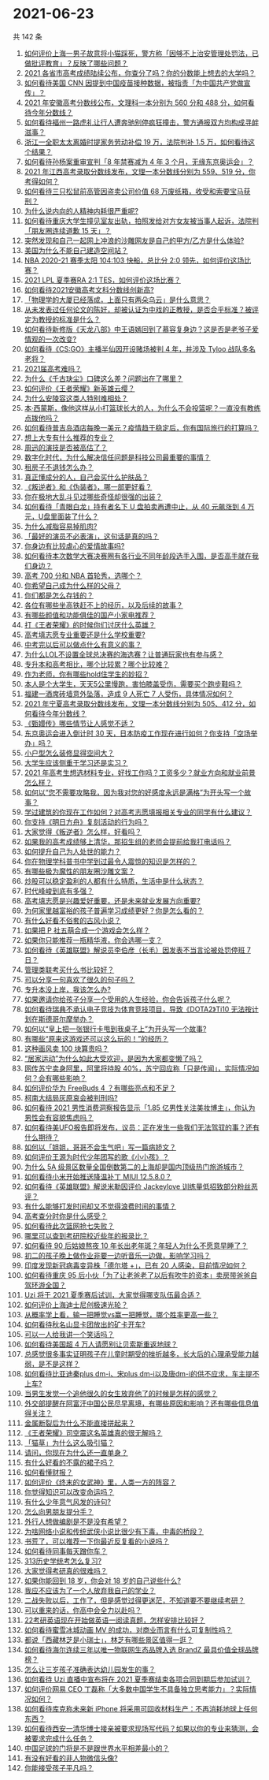 # 2021-06-23

共 142 条

<!-- BEGIN -->
<!-- 最后更新时间 Wed Jun 23 2021 15:01:41 GMT+0800 (China Standard Time) -->

1. [如何评价上海一男子故意将小猫踩死，警方称「因够不上治安管理处罚法，已做批评教育」？反映了哪些问题？](https://www.zhihu.com/question/466304670)
2. [2021
   各省市高考成绩陆续公布，你查分了吗？你的分数能上想去的大学吗？](https://www.zhihu.com/question/466693006)
3. [如何看待美国 CNN
   因提到中国疫苗接种数据，被指责「为中国共产党做宣传」？](https://www.zhihu.com/question/466607392)
4. [2021 年安徽高考分数线公布，文理科一本分别为 560 分和 488
   分，如何看待今年分数线？](https://www.zhihu.com/question/466691992)
5. [如何看待福州一路虎礼让行人遭奔驰别停疯狂撞击，警方通报双方均构成寻衅滋事？](https://www.zhihu.com/question/466514894)
6. [浙江一全职太太离婚时提家务劳动补偿 19 万，法院判补 1.5
   万，如何看待这个结果？](https://www.zhihu.com/question/466573615)
7. [如何看待孙杨案重审宣判「8 年禁赛减为 4 年 3
   个月，无缘东京奥运会」？](https://www.zhihu.com/question/466646307)
8. [2021 年江西高考录取分数线发布，文理一本分数线分别为 559、519
   分，你考得如何？](https://www.zhihu.com/question/466717146)
9. [如何看待三只松鼠前高管因盗卖公司价值 68
   万废纸箱，收受和索要宝马获刑？](https://www.zhihu.com/question/466571103)
10. [为什么说内向的人精神内耗很严重呢?](https://www.zhihu.com/question/438833344)
11. [如何看待重庆大学生撞见室友出轨，拍照发给对方女友被当事人起诉，法院判「朋友圈连续道歉 15
    天」？](https://www.zhihu.com/question/466513016)
12. [突然发现和自己一起网上冲浪的沙雕网友是自己的甲方/乙方是什么体验?](https://www.zhihu.com/question/465724596)
13. [美国为什么不能自己建造空间站？](https://www.zhihu.com/question/466163410)
14. [NBA 2020-21 赛季太阳 104:103 快船，总比分 2:0
    领先，如何评价这场比赛？](https://www.zhihu.com/question/466683879)
15. [2021 LPL 夏季赛RA 2:1 TES，如何评价这场比赛？](https://www.zhihu.com/question/466591417)
16. [如何看待2021安徽高考文科分数线创新高?](https://www.zhihu.com/question/466704582)
17. [「物理学的大厦已经落成，上面只有两朵乌云」是什么意思？](https://www.zhihu.com/question/319790208)
18. [从未发表过任何论文的陈好，却被认证为中戏的正教授，是否合乎标准？被评定为教授的标准是什么？](https://www.zhihu.com/question/466544935)
19. [如何看待新修版《天龙八部》中王语嫣回到了慕容复身边？这是否是老爷子爱情观的一次改变?](https://www.zhihu.com/question/466375037)
20. [如何看待《CS:GO》主播半仙因开设赌场被判 4 年，并涉及 Tyloo
    战队多名老将？](https://www.zhihu.com/question/465799818)
21. [2021届高考难吗？](https://www.zhihu.com/question/464117215)
22. [为什么《千古玦尘》口碑这么差？问题出在了哪里？](https://www.zhihu.com/question/465662668)
23. [如何评价《王者荣耀》新英雄云缨？](https://www.zhihu.com/question/456762502)
24. [为什么安陵容这类人特别难相处？](https://www.zhihu.com/question/465876363)
25. [本·西蒙斯，像他这样从小打篮球长大的人，为什么不会投篮呢？一直没有教练点拨他吗？](https://www.zhihu.com/question/466334440)
26. [如何看待普吉岛酒店每晚一美元？疫情趋于稳定后，你有国际旅行的打算吗？](https://www.zhihu.com/question/465347798)
27. [想上大专有什么推荐的专业？](https://www.zhihu.com/question/431550241)
28. [周迅的演技是否被高估了？](https://www.zhihu.com/question/296224065)
29. [数字化时代，为什么解决信任问题是科技公司最重要的事情？](https://www.zhihu.com/question/466562749)
30. [租房子不退钱怎么办？](https://www.zhihu.com/question/437672773)
31. [真正懂成分的人，自己会买什么护肤品？](https://www.zhihu.com/question/439017922)
32. [《叛逆者》和《伪装者》，哪一部更好看？](https://www.zhihu.com/question/464428826)
33. [你在极地大乱斗见过哪些奇怪却很强的出装？](https://www.zhihu.com/question/405383931)
34. [如何看待「青眼白龙」持有者名下 U 盘拍卖再遭中止，从 40 元飙涨到 4
    万元，U盘里面装了什么？](https://www.zhihu.com/question/466587646)
35. [为什么减脂容易掉肌肉?](https://www.zhihu.com/question/398517719)
36. [「最好的演员不必表演」，这句话是真的吗？](https://www.zhihu.com/question/455428915)
37. [你身边有比较虐心的爱情故事吗?](https://www.zhihu.com/question/352335209)
38. [如何看待本次数学大赛决赛圈有各行业不同年龄段选手入围，是否高手就在我们身边？](https://www.zhihu.com/question/466519667)
39. [高考 700 分和 NBA 首轮秀，选哪个？](https://www.zhihu.com/question/464138535)
40. [你希望自己成为什么样的父母？](https://www.zhihu.com/question/393896515)
41. [你们都是怎么存钱的？](https://www.zhihu.com/question/311382617)
42. [各位有哪些坐高铁赶不上的经历，以及后续的故事？](https://www.zhihu.com/question/321600684)
43. [有哪些颜值和功能俱佳的国产小家电推荐？](https://www.zhihu.com/question/463191748)
44. [打《王者荣耀》的时候你们讨厌什么英雄？](https://www.zhihu.com/question/465188923)
45. [高考填志愿专业重要还是什么学校重要?](https://www.zhihu.com/question/21287543)
46. [中考完以后可以做点什么有意义的事？](https://www.zhihu.com/question/464606464)
47. [为什么LOL不设置全球总决赛的海选赛？让普通玩家也有参与感？](https://www.zhihu.com/question/348029119)
48. [专升本和高考相比，哪个比较累？哪个比较难？](https://www.zhihu.com/question/286885026)
49. [作为老师，你有哪些hold住学生的妙招？](https://www.zhihu.com/question/364314856)
50. [本人是个大学生，天天5公里慢跑，害怕膝盖受伤，需要买个跑步鞋吗？](https://www.zhihu.com/question/463950741)
51. [福建一酒席砖墙意外坠落，造成 9 人死亡 7
    人受伤，具体情况如何？](https://www.zhihu.com/question/466563285)
52. [2021 年宁夏高考录取分数线发布，文理一本分数线分别为 505、412
    分，如何看待今年分数线？](https://www.zhihu.com/question/466726376)
53. [《甄嬛传》哪些情节让人感觉不适？](https://www.zhihu.com/question/455421812)
54. [东京奥运会进入倒计时 30
    天，日本防疫工作现在进行如何？你支持「空场举办」吗？](https://www.zhihu.com/question/466695575)
55. [小户型怎么装修显得空间大？](https://www.zhihu.com/question/451689301)
56. [大学生应该侧重于学习还是实习？](https://www.zhihu.com/question/381505409)
57. [2021
    年高考生想选材料专业，好找工作吗？工资多少？就业方向和就业前景怎么样？](https://www.zhihu.com/question/459989319)
58. [如何以“您不需要攻略我，因为我对您的好感度永远是满格”为开头写一个故事？](https://www.zhihu.com/question/460812900)
59. [学过建筑的你现在工作如何？对高考志愿填报相关专业的同学有什么建议？](https://www.zhihu.com/question/47457508)
60. [你支持《明日方舟》复刻活动的行为吗？](https://www.zhihu.com/question/465896370)
61. [大家觉得《叛逆者》怎么样，好看吗？](https://www.zhihu.com/question/463850235)
62. [如果我的高考成绩够上清华，那招生组的老师会提前给我打电话吗？](https://www.zhihu.com/question/454386015)
63. [如何提升自己为人处世的能力？](https://www.zhihu.com/question/326690607)
64. [你在物理学科普书中学到过最令人震惊的知识是怎样的？](https://www.zhihu.com/question/456001315)
65. [有哪些极为魔性的朋友圈沙雕文案？](https://www.zhihu.com/question/466140225)
66. [炒股可以稳定盈利的人都有什么特质，生活中是什么状态？](https://www.zhihu.com/question/463973365)
67. [时代峰峻到底有多强？](https://www.zhihu.com/question/459886563)
68. [高考填志愿是兴趣爱好重要，还是未来就业发展方向重要?](https://www.zhihu.com/question/331106923)
69. [为何家里越富裕的孩子普遍学习成绩更好？你是怎么看的？](https://www.zhihu.com/question/450056291)
70. [有什么好看不俗套的古风小说？](https://www.zhihu.com/question/320902253)
71. [如果把 P 社五萌合成一个游戏会怎么样？](https://www.zhihu.com/question/461518517)
72. [如果你只能推荐一瓶精华液，你会选哪一支？](https://www.zhihu.com/question/37362129)
73. [如何看待《英雄联盟》解说员李伯彦（长毛）因发表不当言论被处罚停班 7
    日？](https://www.zhihu.com/question/466514186)
74. [管理类联考买什么书比较好？](https://www.zhihu.com/question/372317129)
75. [可以分享一句喜欢了很久的句子吗？](https://www.zhihu.com/question/461392537)
76. [专升本没上岸，我该怎么办?](https://www.zhihu.com/question/411402283)
77. [如果邀请你给孩子分享一个受用的人生经验，你会告诉孩子什么呢？](https://www.zhihu.com/question/460954466)
78. [如何看待瑞典不承认电子竞技为体育竞技项目，导致《DOTA2》Ti10
    无法按计划在斯德哥尔摩举办？](https://www.zhihu.com/question/466481205)
79. [如何以“皇上把一张银行卡甩到我桌子上”为开头写一个故事?](https://www.zhihu.com/question/439189931)
80. [有哪些“原来这游戏还可以这么玩的！”的经历？](https://www.zhihu.com/question/41255857)
81. [这种画风卖 100 块算贵吗？](https://www.zhihu.com/question/465453498)
82. [“居家运动”为什么如此大受欢迎，是因为大家都变懒了吗？](https://www.zhihu.com/question/455506660)
83. [网传苏宁卖身阿里，阿里将持股
    40%，苏宁回应称「只是传闻」，实际情况如何？会有哪些影响？](https://www.zhihu.com/question/466571042)
84. [如何评价华为 FreeBuds 4 ？有哪些亮点和不足？](https://www.zhihu.com/question/460290830)
85. [柯南大结局灰原哀会被判刑吗?](https://www.zhihu.com/question/386040910)
86. [如何看待 2021 男性消费洞察报告显示「1.85
    亿男性关注美妆博主」，你认为男性会有容貌焦虑吗？](https://www.zhihu.com/question/466573038)
87. [如何看待美UFO报告即将发布，议员：正在发生一些我们无法驾驭的事？还有什么期待？](https://www.zhihu.com/question/465771991)
88. [如何以「姐姐，哥哥不会生气吧」写一篇病娇文？](https://www.zhihu.com/question/464263136)
89. [如何评价王源为时代少年团写的歌《小小孩》？](https://www.zhihu.com/question/466498976)
90. [为什么 5A
    级景区数量全国倒数第二的上海却是国内顶级热门旅游城市？](https://www.zhihu.com/question/466381415)
91. [如何看待小米开始推送降温补丁 MIUI 12.5.8.0？](https://www.zhihu.com/question/466310277)
92. [如何看待《英雄联盟》解说米勒因评价 Jackeylove
    训练量低招致部分粉丝恶评？](https://www.zhihu.com/question/466123710)
93. [有什么能够打发时间却又不觉得浪费时间的事情？](https://www.zhihu.com/question/301386253)
94. [高考查分时你是什么感受？](https://www.zhihu.com/question/466111722)
95. [如何看待此次篮网抢七失败？](https://www.zhihu.com/question/466102154)
96. [哪里可以查到考研院校近些年的报录比？](https://www.zhihu.com/question/367173234)
97. [如何看待 90 后姑娘熬夜 10
    年长出老年斑？年轻人为什么不愿意早睡了？](https://www.zhihu.com/question/466328145)
98. [初二的孩子晚上做作业非要一边听音乐一边做，影响学习吗？](https://www.zhihu.com/question/421790883)
99. [印度发现新冠病毒变异株「德尔塔 +」，已有 20
    人感染，目前情况如何？](https://www.zhihu.com/question/466349358)
100. [如何看待重庆 95
     后小伙「为了让老爸老了以后有吹牛的资本」卖房带爸爸自驾环游全国？](https://www.zhihu.com/question/466349378)
101. [Uzi 将于 2021 夏季赛后试训，大家觉得哪支队伍最合适？](https://www.zhihu.com/question/466298886)
102. [如何评价上海迪士尼创极速光轮？](https://www.zhihu.com/question/445718276)
103. [从概率学上看，输一把睡觉vs赢一把睡觉，哪个胜率更高一些？](https://www.zhihu.com/question/461910176)
104. [如何看待秋名山显卡团放出的矿卡开车?](https://www.zhihu.com/question/465645313)
105. [可以一人给我讲一个笑话吗？](https://www.zhihu.com/question/444005839)
106. [如何看待美国超 4 万人请愿别让贝索斯重返地球？](https://www.zhihu.com/question/466270783)
107. [总感觉很多事实证明孩子在儿童时期受的挫折越多，长大后的心理承受能力越弱，是不是这样？](https://www.zhihu.com/question/266704437)
108. [如何看待比亚迪秦plus dm-i、宋plus
     dm-i以及唐dm-i的供不应求，车主提不上车?](https://www.zhihu.com/question/459492306)
109. [当男生发觉一个追他很久的女生放弃他了的时候是怎样的感觉？](https://www.zhihu.com/question/266589774)
110. [外交部提醒在阿富汗中国公民尽早离境，有哪些原因和影响？还有哪些信息值得关注？](https://www.zhihu.com/question/466217700)
111. [金属断裂后为什么不能直接拼起来？](https://www.zhihu.com/question/34674308)
112. [《王者荣耀》司空震这名英雄真的很无解吗？](https://www.zhihu.com/question/462884750)
113. [「猫草」为什么这么吸引猫？](https://www.zhihu.com/question/46886420)
114. [请问，你现在为什么还一直单身？](https://www.zhihu.com/question/457922593)
115. [有什么好看的不露的裙子吗？](https://www.zhihu.com/question/449495437)
116. [如何看懂财报？](https://www.zhihu.com/question/19645090)
117. [如何评价《终末的女武神》里，人类一方的阵容？](https://www.zhihu.com/question/326427730)
118. [你觉得知识可以改变命运吗？](https://www.zhihu.com/question/464758090)
119. [有什么少年意气风发的诗句?](https://www.zhihu.com/question/371894389)
120. [怎么向男朋友提分手？](https://www.zhihu.com/question/327222167)
121. [外行人想做编剧是不是没有希望？](https://www.zhihu.com/question/463088735)
122. [为啥网络小说和传统武侠小说比很少有下毒，中毒的桥段？](https://www.zhihu.com/question/466556670)
123. [书荒了，可以推荐一下你最近反复看的小说吗？](https://www.zhihu.com/question/379247015)
124. [如何看待同事每天蹭你车？](https://www.zhihu.com/question/63645770)
125. [313历史学统考怎么复习?](https://www.zhihu.com/question/449165516)
126. [大家觉得考研真的很难吗？](https://www.zhihu.com/question/458180489)
127. [如果你能回到 18 岁，你会对 18 岁的自己说些什么?](https://www.zhihu.com/question/457534440)
128. [我应不应该为了一个人放弃我自己的学业？](https://www.zhihu.com/question/465220537)
129. [二战失败以后，工作了，但是感觉过得更迷茫，不知道要不要继续考研？](https://www.zhihu.com/question/460355264)
130. [可以重来的话，你高中会全力以赴吗？](https://www.zhihu.com/question/463562103)
131. [22考研英语现在开始做英语一阅读真题，怎样安排比较好？](https://www.zhihu.com/question/466315395)
132. [如何看待蜜雪冰城动画 MV
     的成功，对商业而言有什么可复制性吗？](https://www.zhihu.com/question/465195632)
133. [都说「西藏林芝是小瑞士」，林芝有哪些景区值得一逛？](https://www.zhihu.com/question/465538943)
134. [如何看待海尔连续三年以唯一物联网生态品牌入选 BrandZ
     最具价值全球品牌榜？](https://www.zhihu.com/question/466497087)
135. [怎么让三岁孩子准确表达幼儿园发生的事？](https://www.zhihu.com/question/455057144)
136. [如何看待 Uzi 直播中宣布将在 2021
     夏季赛结束各项合同到期后参加试训？](https://www.zhihu.com/question/465645680)
137. [如何评价网易 CEO
     丁磊称「大多数中国学生不具备独立思考能力」？实际情况如何？](https://www.zhihu.com/question/466490549)
138. [如何看待库克称未来新 iPhone
     将采用可回收材料生产：不再消耗地球上任何东西？](https://www.zhihu.com/question/466278095)
139. [如何看待西安一清华博士接亲被要求现场写代码？如果以你的专业来猜测，会被要求完成什么任务？](https://www.zhihu.com/question/466165757)
140. [中国足球的门将是不是跟世界水平相差最小的？](https://www.zhihu.com/question/409596507)
141. [有没有好看的非人物微信头像?](https://www.zhihu.com/question/387563344)
142. [你能接受孩子平凡吗？](https://www.zhihu.com/question/455639319)

<!-- END -->
